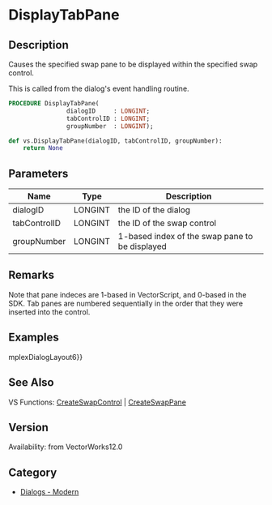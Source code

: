 # DisplayTabPane

## Description
Causes the specified swap pane to be displayed within the specified swap control. 

This is called from the dialog's event handling routine.

```pascal
PROCEDURE DisplayTabPane(
				dialogID     : LONGINT;
				tabControlID : LONGINT;
				groupNumber  : LONGINT);
```

```python
def vs.DisplayTabPane(dialogID, tabControlID, groupNumber):
    return None
```

## Parameters
|Name|Type|Description|
|---|---|---|
|dialogID|LONGINT|the ID of the dialog|
|tabControlID|LONGINT|the ID of the swap control|
|groupNumber|LONGINT|1-based index of the swap pane to be displayed|

## Remarks
Note that pane indeces are 1-based in VectorScript, and 0-based in the SDK.  Tab panes are numbered sequentially in the order that they were inserted into the control.

## Examples
mplexDialogLayout6}}

## See Also
VS Functions:
[CreateSwapControl](CreateSwapControl.md) 
| [CreateSwapPane](CreateSwapPane.md)

## Version
Availability: from VectorWorks12.0

## Category
* [Dialogs - Modern](../Categories/Dialogs%20-%20Modern.md)
